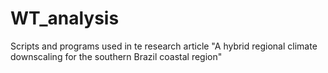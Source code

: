 # WT_analysis
Scripts and programs used in te research article "A hybrid regional climate downscaling for the southern Brazil coastal region"

